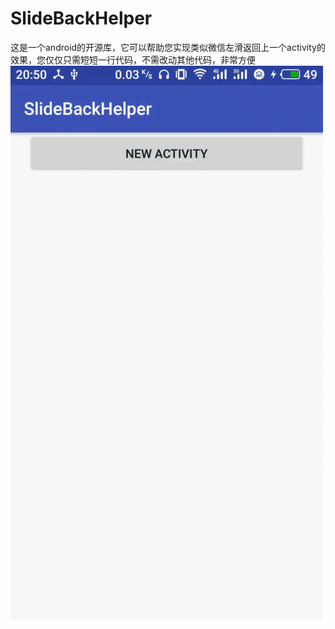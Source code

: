 # SlideBackHelper
这是一个android的开源库，它可以帮助您实现类似微信左滑返回上一个activity的效果，您仅仅只需短短一行代码，不需改动其他代码，非常方便
![示范](https://github.com/OUYANGV5/SlideBackHelper/blob/master/GIF.gif)
